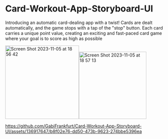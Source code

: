 # Card-Workout-App-Storyboard-UI
Introducing an automatic card-dealing app with a twist! Cards are dealt automatically, and the game stops with a tap of the "stop" button. Each card carries a unique point value, creating an exciting and fast-paced card game where your goal is to score as high as possible

<img width="235" alt="Screen Shot 2023-11-05 at 18 56 42" src="https://github.com/GabiFrankfurt/Card-Workout-App-Storyboard-UI/assets/136917647/580e917e-77ac-4582-85fd-e3c255107c06"><img width="215" alt="Screen Shot 2023-11-05 at 18 57 13" src="https://github.com/GabiFrankfurt/Card-Workout-App-Storyboard-UI/assets/136917647/9d813b5e-4835-4fc0-afb2-ccee6661f754">

https://github.com/GabiFrankfurt/Card-Workout-App-Storyboard-UI/assets/136917647/b8f02e76-dd50-473b-9623-274bbe5396ea

